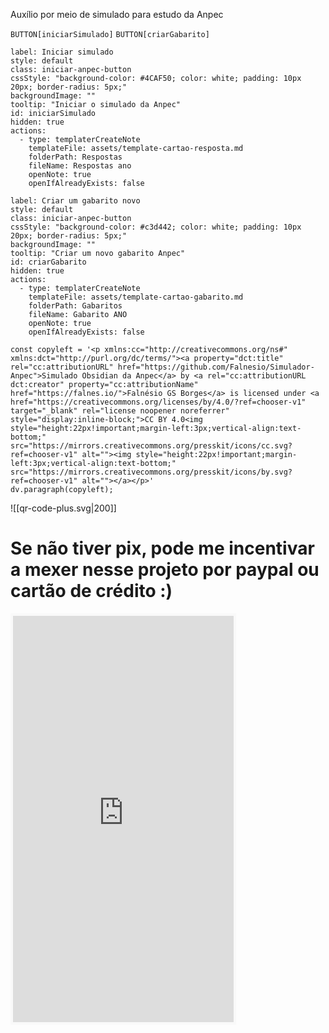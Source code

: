 Auxílio por meio de simulado para estudo da Anpec

`BUTTON[iniciarSimulado]` `BUTTON[criarGabarito]`

```meta-bind-button
label: Iniciar simulado
style: default
class: iniciar-anpec-button
cssStyle: "background-color: #4CAF50; color: white; padding: 10px 20px; border-radius: 5px;"
backgroundImage: ""
tooltip: "Iniciar o simulado da Anpec"
id: iniciarSimulado
hidden: true
actions:
  - type: templaterCreateNote
    templateFile: assets/template-cartao-resposta.md
    folderPath: Respostas
    fileName: Respostas ano
    openNote: true
    openIfAlreadyExists: false
```
```meta-bind-button
label: Criar um gabarito novo
style: default
class: iniciar-anpec-button
cssStyle: "background-color: #c3d442; color: white; padding: 10px 20px; border-radius: 5px;"
backgroundImage: ""
tooltip: "Criar um novo gabarito Anpec"
id: criarGabarito
hidden: true
actions:
  - type: templaterCreateNote
    templateFile: assets/template-cartao-gabarito.md
    folderPath: Gabaritos
    fileName: Gabarito ANO
    openNote: true
    openIfAlreadyExists: false
```



```dataviewjs
const copyleft = '<p xmlns:cc="http://creativecommons.org/ns#" xmlns:dct="http://purl.org/dc/terms/"><a property="dct:title" rel="cc:attributionURL" href="https://github.com/Falnesio/Simulador-Anpec">Simulado Obsidian da Anpec</a> by <a rel="cc:attributionURL dct:creator" property="cc:attributionName" href="https://falnes.io/">Falnésio GS Borges</a> is licensed under <a href="https://creativecommons.org/licenses/by/4.0/?ref=chooser-v1" target="_blank" rel="license noopener noreferrer" style="display:inline-block;">CC BY 4.0<img style="height:22px!important;margin-left:3px;vertical-align:text-bottom;" src="https://mirrors.creativecommons.org/presskit/icons/cc.svg?ref=chooser-v1" alt=""><img style="height:22px!important;margin-left:3px;vertical-align:text-bottom;" src="https://mirrors.creativecommons.org/presskit/icons/by.svg?ref=chooser-v1" alt=""></a></p>'
dv.paragraph(copyleft);
```


![[qr-code-plus.svg|200]]
# Se não tiver pix, pode me incentivar a mexer nesse projeto por paypal ou cartão de crédito :)

<iframe id='kofiframe' src='https://ko-fi.com/falnesio/?hidefeed=true&widget=true&embed=true&preview=true' style='border:none;width:70%;padding:4px;background:#f9f9f9;' height='650' title='falnesio'></iframe>